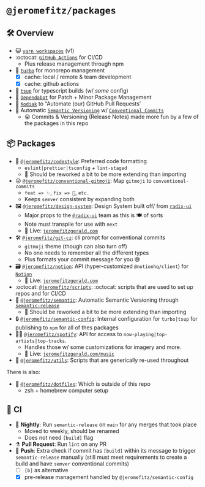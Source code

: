 # `@jeromefitz/packages`

## 🛠️ Overview

- 😺️ [`yarn workspaces`](https://classic.yarnpkg.com/en/docs/cli/workspaces) (v1)
- :octocat: [`GitHub Actions`](https://github.com/features/actions) for CI/CD
  - Plus release management through npm
- 🔺️ [`turbo`](https://github.com/vercel/turborepo) for monorepo management
  - [x] cache: local / remote & team development
  - [x] cache: github actions
- 👷️ [`tsup`](https://github.com/egoist/tsup) for typescript builds (w/ _some_ config)
- 🤖️ [`Dependabot`](https://github.com/dependabot) for Patch + Minor Package Management
- 🤖️ [`Kodiak`](https://kodiakhq.com) to “Automate (our) GitHub Pull Requests’
- 🤖️ Automatic [`Semantic Versioning`](https://semver.org) w/ [`Conventional Commits`](https://www.conventionalcommits.org)
  - 😜️ Commits & Versioning (Release Notes) made more fun by a few of the packages in this repo

## 📦️ Packages

- 💅️ [`@jeromefitz/codestyle`](https://github.com/JeromeFitz/packages/tree/main/packages/codestyle): Preferred code formatting
  - `eslint|prettier|tsconfig` + `lint-staged`
  - 📝️ Should be reworked a bit to be more extending than importing
- 😜️ [`@jeromefitz/conventional-gitmoji`](https://github.com/JeromeFitz/packages/tree/main/packages/conventional-gitmoji): Map `gitmoji` to `conventional-commits`
  - `feat => ✨️`, `fix => 🐛️`, `etc.`
  - Keeps `semver` consistent by expanding both
- 🖼️ [`@jeromefitz/design-system`](https://github.com/JeromeFitz/packages/tree/main/packages/design-system): Design System built off/ from [`radix-ui`](https://www.radix-ui.com)
  - Major props to the [`@radix-ui`](https://github.com/radix-ui) team as this is 🍽️ of sorts
  - Note must transpile for use with `next`
  - 🚀️ Live: [`jeromefitzgerald.com`](https://jeromefitzgerald.com)
- 🛠️ [`@jeromefitz/git-cz`](https://github.com/JeromeFitz/packages/tree/main/packages/git-cz): cli prompt for conventional commits
  - `gitmoji` theme (though can also turn off)
  - No one needs to remember all the different types
  - Plus formats your commit message for you 😅️
- 🗃️ [`@jeromefitz/notion`](https://github.com/JeromeFitz/packages/tree/main/packages/notion): API (hyper-customized `@notionhq/client`) for [`Notion`](https://www.notion.so)
  - 🚀️ Live: [`jeromefitzgerald.com`](https://jeromefitzgerald.com)
- :octocat: [`@jeromefitz/scripts`](https://github.com/JeromeFitz/packages/tree/main/packages/scripts): :octocat: scripts that are used to set up repos and for CI/CD
- 👷️ [`@jeromefitz/semantic`](https://github.com/JeromeFitz/packages/tree/main/packages/semantic): Automatic Semantic Versioning through [`semantic-release`](https://github.com/semantic-release/semantic-release)
  - 📝️ Should be reworked a bit to be more extending than importing
- 🔒️ [`@jeromefitz/semantic-config`](https://github.com/JeromeFitz/packages/tree/main/packages/semantic-config): Internal configuration for `turbo|tsup` for publishing to `npm` for all of thes packages
- 🧑‍🎤️ [`@jeromefitz/spotify`](https://github.com/JeromeFitz/packages/tree/main/packages/spotify): API for access to `now-playing|top-artists|top-tracks`.
  - Handles those w/ some customizations for imagery and more.
  - 🚀️ Live: [`jeromefitzgerald.com/music`](https://jeromefitzgerald.com/music)
- 🧰️ [`@jeromefitz/utils`](https://github.com/JeromeFitz/packages/tree/main/packages/utils): Scripts that are generically re-used throughout

There is also:

- 💽️ [`@jeromefitz/dotfiles`](https://github.com/JeromeFitz/dotfiles): Which is outside of this repo
  - zsh + homebrew computer setup

## 💚️ CI

- 🌃️ **Nightly**: Run `semantic-release` on `main` for any merges that took place
  - Moved to weekly, should be renamed
  - Does not need `[build]` flag
- ⚗️ **Pull Request**: Run `lint` on any PR
- 🔀️ **Push**: Extra check if commit has `[build]` within its message to trigger `semantic-release` manually (still must meet requirements to create a build and have `semver` conventional commits)
  - [ ] `[b]` as alternative
  - [x] pre-release management handled by `@jeromefitz/semantic-config`
